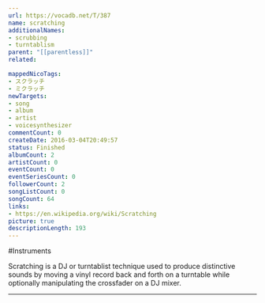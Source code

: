 ```yaml
---
url: https://vocadb.net/T/387
name: scratching
additionalNames: 
- scrubbing
- turntablism
parent: "[[parentless]]"
related:

mappedNicoTags:
- スクラッチ
- ミクラッチ
newTargets:
- song
- album
- artist
- voicesynthesizer
commentCount: 0
createDate: 2016-03-04T20:49:57
status: Finished
albumCount: 2
artistCount: 0
eventCount: 0
eventSeriesCount: 0
followerCount: 2
songListCount: 0
songCount: 64
links: 
- https://en.wikipedia.org/wiki/Scratching
picture: true
descriptionLength: 193
---
```


#Instruments

Scratching is a DJ or turntablist technique used to produce distinctive sounds by moving a vinyl record back and forth on a turntable while optionally manipulating the crossfader on a DJ mixer.

---

